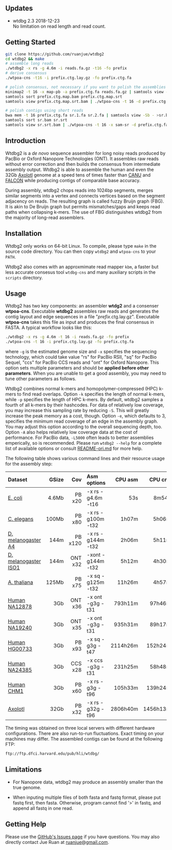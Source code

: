 ## <a name="update"></a>Updates
* wtdbg 2.3 2018-12-23<br>
No limitation on read length and read count.

## <a name="start"></a>Getting Started
```sh
git clone https://github.com/ruanjue/wtdbg2
cd wtdbg2 && make
# assemble long reads
./wtdbg2 -x rs -g 4.6m -i reads.fa.gz -t16 -fo prefix
# derive consensus
./wtpoa-cns -t16 -i prefix.ctg.lay.gz -fo prefix.ctg.fa

# polish consensus, not necessary if you want to polish the assemblies using other tools
minimap2 -t 16 -x map-pb -a prefix.ctg.fa reads.fa.gz | samtools view -Sb - >prefix.ctg.map.bam
samtools sort prefix.ctg.map.bam prefix.ctg.map.srt
samtools view prefix.ctg.map.srt.bam | ./wtpoa-cns -t 16 -d prefix.ctg.fa -i - -fo prefix.ctg.2nd.fa

# polish contigs using short reads
bwa mem -t 16 prefix.ctg.fa sr.1.fa sr.2.fa | samtools view -Sb - >sr.bam
samtools sort sr.bam sr.srt
samtools view sr.srt.bam | ./wtpoa-cns -t 16 -x sam-sr -d prefix.ctg.fa -i - -fo prefix.ctg.3rd.fa
```

## <a name="intro"></a>Introduction

Wtdbg2 is a *de novo* sequence assembler for long noisy reads produced by
PacBio or Oxford Nanopore Technologies (ONT). It assembles raw reads without
error correction and then builds the consensus from intermediate assembly
output. Wtdbg2 is able to assemble the human and even the 32Gb
[Axolotl][Axolotl] genome at a speed tens of times faster than [CANU][canu] and
[FALCON][falcon] while producing contigs of comparable base accuracy.

During assembly, wtdbg2 chops reads into 1024bp segments, merges similar
segments into a vertex and connects vertices based on the segment adjacency on
reads. The resulting graph is called fuzzy Bruijn graph (FBG). It is akin to De
Bruijn graph but permits mismatches/gaps and keeps read paths when collapsing
k-mers. The use of FBG distinguishes wtdbg2 from the majority of long-read
assemblers.

## <a name="install"></a>Installation

Wtdbg2 only works on 64-bit Linux. To compile, please type `make` in the source
code directory. You can then copy `wtdbg2` and `wtpoa-cns` to your `PATH`.

Wtdbg2 also comes with an approxmimate read mapper `kbm`, a faster but less
accurate consesus tool `wtdbg-cns` and many auxiliary scripts in the `scripts`
directory.

## <a name="use"></a>Usage

Wtdbg2 has two key components: an assembler **wtdg2** and a consenser
**wtpoa-cns**. Executable **wtdbg2** assembles raw reads and generates the
contig layout and edge sequences in a file "*prefix*.ctg.lay.gz". Executable
**wtpoa-cns** takes this file as input and produces the final consensus in
FASTA. A typical workflow looks like this:
```sh
./wtdbg2 -x rs -g 4.6m -t 16 -i reads.fa.gz -fo prefix
./wtpoa-cns -t 16 -i prefix.ctg.lay.gz -fo prefix.ctg.fa
```
where `-g` is the estimated genome size and `-x` specifies the sequencing
technology, which could take value "rs" for PacBio RSII, "sq" for PacBio
Sequel, "ccs" for PacBio CCS reads and "ont" for Oxford Nanopore. This option
sets multiple parameters and should be **applied before other parameters**.
When you are unable to get a good assembly, you may need to tune other
parameters as follows.

Wtdbg2 combines normal k-mers and homopolymer-compressed (HPC) k-mers to find
read overlaps. Option `-k` specifies the length of normal k-mers, while `-p`
specifies the length of HPC k-mers. By default, wtdbg2 samples a fourth of all
k-mers by their hashcodes. For data of relatively low coverage, you may
increase this sampling rate by reducing `-S`. This will greatly increase the
peak memory as a cost, though. Option `-e`, which defaults to 3, specifies the
minimum read coverage of an edge in the assembly graph. You may adjust this
option according to the overall sequencing depth, too. Option `-A` also helps
relatively low coverage data at the cost of performance. For PacBio data,
`-L5000` often leads to better assemblies emperically, so is recommended.
Please run `wtdbg2 --help` for a complete list of available options or consult
[README-ori.md](README-ori.md) for more help.

The following table shows various command lines and their resource usage for
the assembly step:

|Dataset                 |GSize |Cov     |Asm options        |CPU asm |CPU cns |Real tot|     RAM|
|:-----------------------|-----:|-------:|:------------------|-------:|-------:|-------:|-------:|
|[E. coli][pbcr]         |4.6Mb |PB x20  |-x rs -g4.6m -t16  |     53s|   8m54s|     42s|    1.0G|
|[C. elegans][ce]        |100Mb |PB x80  |-x rs -g100m -t32  |   1h07m|   5h06m|  13m42s|   11.6G|
|[D. melanogaster A4][dm2]| 144m|PB x120 |-x rs -g144m -t32  |   2h06m|   5h11m|  26m17s|   19.4G|
|[D. melanogaster ISO1][dm1]|144m|ONT x32|-xont -g144m -t32  |   5h12m|   4h30m|  25m59s|   17.3G|
|[A. thaliana][at]       |125Mb |PB x75  |-x sq -g125m -t32  |  11h26m|   4h57m|  49m35s|   25.7G|
|[Human NA12878][na12878]|3Gb   |ONT x36 |-x ont -g3g -t31   | 793h11m|  97h46m|  31h03m|  221.8G|
|[Human NA19240][na19240]|3Gb   |ONT x35 |-x ont -g3g -t31   | 935h31m|  89h17m|  35h20m|  215.0G|
|[Human HG00733][hg00733]|3Gb   |PB x93  |-x sq -g3g -t47    |2114h26m| 152h24m|  52h22m|  338.1G|
|[Human NA24385][na24385]|3Gb   |CCS x28 |-x ccs -g3g -t31   | 231h25m|  58h48m|  10h14m|  112.9G|
|[Human CHM1][chm1]      |3Gb   |PB x60  |-x rs -g3g -t96    | 105h33m| 139h24m|   5h17m|  225.1G|
|[Axolotl][axosra]       |32Gb  |PB x32  |-x rs -g32g -t96   |2806h40m|1456h13m| 110h16m| 1788.1G|

The timing was obtained on three local servers with different hardware
configurations. There are also run-to-run fluctuations. Exact timing on your
machines may differ. The assembled contigs can be found at the following FTP:
```txt
ftp://ftp.dfci.harvard.edu/pub/hli/wtdbg/
```

## Limitations

* For Nanopore data, wtdbg2 may produce an assembly smaller than the true
  genome.

* When inputing multiple files of both fasta and fastq format, please put fastq first, then fasta.
  Otherwise, program cannot find '>' in fastq, and append all fastq in one read.

## Getting Help

Please use the [GitHub's Issues page][issue] if you have questions. You may
also directly contact Jue Ruan at ruanjue@gmail.com.

[miniasm]: https://github.com/lh3/miniasm
[canu]: https://github.com/marbl/canu
[falcon]: https://github.com/PacificBiosciences/FALCON
[Axolotl]: https://www.nature.com/articles/nature25458
[chm1]: https://trace.ncbi.nlm.nih.gov/Traces/sra/?study=SRP044331
[na12878]: https://github.com/nanopore-wgs-consortium/NA12878/blob/master/rel5.md
[na19240]: https://www.ebi.ac.uk/ena/data/view/PRJEB26791
[pbcr]: http://www.cbcb.umd.edu/software/PBcR/data/selfSampleData.tar.gz
[ce]: https://github.com/PacificBiosciences/DevNet/wiki/C.-elegans-data-set
[axosra]: https://www.ncbi.nlm.nih.gov/bioproject/?term=PRJNA378970
[issue]: https://github.com/ruanjue/wtdbg2/issues
[at]: https://downloads.pacbcloud.com/public/SequelData/ArabidopsisDemoData/
[dm1]: https://www.ebi.ac.uk/ena/data/view/SRR6702603
[dm2]: https://www.ebi.ac.uk/ena/data/view/SRR5439404
[hg00733]: https://www.ebi.ac.uk/ena/data/view/SRR7615963
[na24385]: https://ftp-trace.ncbi.nlm.nih.gov/giab/ftp/data/AshkenazimTrio/HG002_NA24385_son/PacBio_CCS_15kb/
